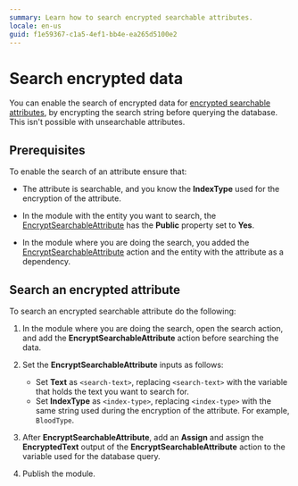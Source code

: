 ```yaml
---
summary: Learn how to search encrypted searchable attributes.
locale: en-us
guid: f1e59367-c1a5-4ef1-bb4e-ea265d5100e2
---
```


# Search encrypted data

You can enable the search of encrypted data for [encrypted searchable attributes](encrypt-data-hipaa.md#encrypt-no-search), by encrypting the search string before querying the database. This isn't possible with unsearchable attributes.

## Prerequisites

To enable the search of an attribute ensure that:

* The attribute is searchable, and you know the **IndexType** used for the encryption of the attribute.

* In the module with the entity you want to search, the [EncryptSearchableAttribute](encrypt-data-hipaa.md#encrypt-search) has the **Public** property set to **Yes**.

* In the module where you are doing the search, you added the [EncryptSearchableAttribute](encrypt-data-hipaa.md#encrypt-search) action and the entity with the attribute as a dependency.

## Search an encrypted attribute

To search an encrypted searchable attribute do the following:

1. In the module where you are doing the search, open the search action, and add the **EncryptSearchableAttribute** action before searching the data.

1. Set the **EncryptSearchableAttribute** inputs as follows:

    * Set **Text** as `<search-text>`, replacing `<search-text>` with the variable that holds the text you want to search for.
    * Set **IndexType** as `<index-type>`, replacing `<index-type>` with the same string used during the encryption of the attribute. For example, `BloodType`.

1. After **EncryptSearchableAttribute**, add an **Assign** and assign the **EncryptedText** output of the **EncryptSearchableAttribute** action to the variable used for the database query.

1. Publish the module.
